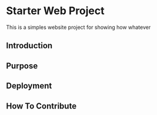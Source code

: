 # Starter Web Project

This is a simples website project for showing how whatever

## Introduction

## Purpose

## Deployment

## How To Contribute